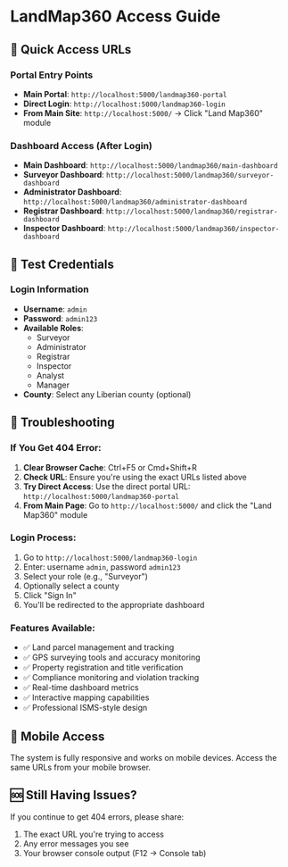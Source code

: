 # LandMap360 Access Guide

## 🚀 Quick Access URLs

### Portal Entry Points
- **Main Portal**: `http://localhost:5000/landmap360-portal`
- **Direct Login**: `http://localhost:5000/landmap360-login`
- **From Main Site**: `http://localhost:5000/` → Click "Land Map360" module

### Dashboard Access (After Login)
- **Main Dashboard**: `http://localhost:5000/landmap360/main-dashboard`
- **Surveyor Dashboard**: `http://localhost:5000/landmap360/surveyor-dashboard`
- **Administrator Dashboard**: `http://localhost:5000/landmap360/administrator-dashboard`
- **Registrar Dashboard**: `http://localhost:5000/landmap360/registrar-dashboard`
- **Inspector Dashboard**: `http://localhost:5000/landmap360/inspector-dashboard`

## 🔐 Test Credentials

### Login Information
- **Username**: `admin`
- **Password**: `admin123`
- **Available Roles**: 
  - Surveyor
  - Administrator
  - Registrar
  - Inspector
  - Analyst
  - Manager
- **County**: Select any Liberian county (optional)

## 🔧 Troubleshooting

### If You Get 404 Error:
1. **Clear Browser Cache**: Ctrl+F5 or Cmd+Shift+R
2. **Check URL**: Ensure you're using the exact URLs listed above
3. **Try Direct Access**: Use the direct portal URL: `http://localhost:5000/landmap360-portal`
4. **From Main Page**: Go to `http://localhost:5000/` and click the "Land Map360" module

### Login Process:
1. Go to `http://localhost:5000/landmap360-login`
2. Enter: username `admin`, password `admin123`
3. Select your role (e.g., "Surveyor")
4. Optionally select a county
5. Click "Sign In"
6. You'll be redirected to the appropriate dashboard

### Features Available:
- ✅ Land parcel management and tracking
- ✅ GPS surveying tools and accuracy monitoring
- ✅ Property registration and title verification
- ✅ Compliance monitoring and violation tracking
- ✅ Real-time dashboard metrics
- ✅ Interactive mapping capabilities
- ✅ Professional ISMS-style design

## 📱 Mobile Access
The system is fully responsive and works on mobile devices. Access the same URLs from your mobile browser.

## 🆘 Still Having Issues?
If you continue to get 404 errors, please share:
1. The exact URL you're trying to access
2. Any error messages you see
3. Your browser console output (F12 → Console tab)